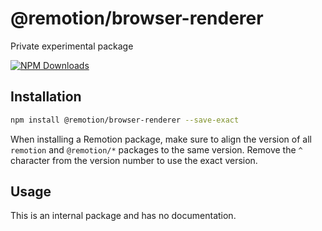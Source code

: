 # @remotion/browser-renderer
 
Private experimental package
 
[![NPM Downloads](https://img.shields.io/npm/dm/@remotion/browser-renderer.svg?style=flat&color=black&label=Downloads)](https://npmcharts.com/compare/@remotion/browser-renderer?minimal=true)
 
## Installation
 
```bash
npm install @remotion/browser-renderer --save-exact
```
 
When installing a Remotion package, make sure to align the version of all `remotion` and `@remotion/*` packages to the same version.
Remove the `^` character from the version number to use the exact version.
 
## Usage
 
This is an internal package and has no documentation.
